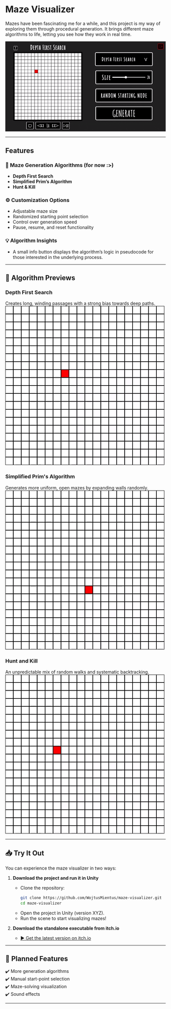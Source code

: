 # Maze Visualizer  

Mazes have been fascinating me for a while, and this project is my way of exploring them through procedural generation. It brings different maze algorithms to life, letting you see how they work in real time.  

![Maze Generation Preview](Assets/Gifs/Main%20App.gif)  

---

## Features  

### 🧩 Maze Generation Algorithms (for now :>)
- **Depth First Search**  
- **Simplified Prim’s Algorithm**  
- **Hunt & Kill**  

### ⚙️ Customization Options  
- Adjustable maze size  
- Randomized starting point selection  
- Control over generation speed  
- Pause, resume, and reset functionality  

### 💡 Algorithm Insights  
- A small info button displays the algorithm’s logic in pseudocode for those interested in the underlying process.  

---

## 📌 Algorithm Previews  

### Depth First Search  
Creates long, winding passages with a strong bias towards deep paths.  
![DFS](Assets/Gifs/DFS%20Algo.gif)

### Simplified Prim's Algorithm  
Generates more uniform, open mazes by expanding walls randomly.  
![Prim](Assets/Gifs/Prims%20Algo.gif)  

### Hunt and Kill  
An unpredictable mix of random walks and systematic backtracking.  
![H&K](Assets/Gifs/Hunt%20&%20Kill%20Algo.gif)  

---

## 📥 Try It Out  

You can experience the maze visualizer in two ways:  

1. **Download the project and run it in Unity**  
   - Clone the repository:  
     ```bash
     git clone https://github.com/WojtusMientus/maze-visualizer.git
     cd maze-visualizer
     ```
   - Open the project in Unity (version XYZ).  
   - Run the scene to start visualizing mazes!  

2. **Download the standalone executable from itch.io**  
   - [▶ Get the latest version on itch.io](https://wojciech-maciejewski.itch.io/)  

---

## 🔧 Planned Features  
✔️ More generation algorithms  
✔️ Manual start-point selection  
✔️ Maze-solving visualization  
✔️ Sound effects  

---
